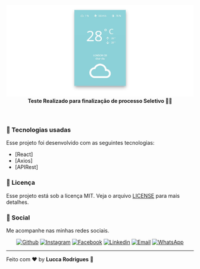 
<h4 align="center">
<img src="screenshot/screenshot.JPG" /><br>
 <b>Teste Realizado para finalização de processo Seletivo</b> 🦸‍♂️
</h4>

<br>

### :rocket: Tecnologias usadas
Esse projeto foi desenvolvido com as seguintes tecnologias:
- [React]
- [Axios]
- [APIRest]
  


### :memo: Licença

Esse projeto está sob a licença MIT. Veja o arquivo [LICENSE](LICENSE.md) para mais detalhes.

### 📱 Social

Me acompanhe nas minhas redes sociais.

<p align="center">

   <a href="https://github.com/lucca-rodrigues" target="_blank" >
    <img alt="Github" src="https://img.shields.io/badge/Github--%23F8952D?style=social&logo=github"></a> 
  
  <a href="https://www.instagram.com/_luccaoficial/" target="_blank" >
    <img alt="Instagram" src="https://img.shields.io/badge/Instagram--%23F8952D?style=social&logo=instagram"></a> 
  
  <a href="https://www.facebook.com/luccarodriguesgtr" target="_blank" >
    <img alt="Facebook" src="https://img.shields.io/badge/Facebook--%23F8952D?style=social&logo=facebook"></a> 

  <a href="https://www.linkedin.com/in/lucas-rodrigues-66a2b07a/" target="_blank" >
    <img alt="Linkedin" src="https://img.shields.io/badge/Linkedin--%23F8952D?style=social&logo=linkedin"></a> 
  
  <a href="mailto:contato.luccarodrigues@gmail.com" target="_blank" >
    <img alt="Email" src="https://img.shields.io/badge/Email--%23F8952D?style=social&logo=gmail"></a> 
  
  <a href="https://api.whatsapp.com/send?phone=5541984495419" target="_blank" >
    <img alt="WhatsApp" src="https://img.shields.io/badge/Whatsapp--%23F8952D?style=social&logo=whatsapp"></a>
</p>

---

Feito com ❤️ by **Lucca Rodrigues** 🤙
